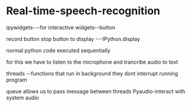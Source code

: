 # Real-time-speech-recognition

ipywidgets---for interactive widgets--button

record button 
stop button
to display ---IPython.display

normal python code executed sequentially 

for this we have to listen to the microphone and trancribe audio to text

threads --functions that run in background they dont interrupt running program 

queue allows us to pass message between threads 
Pyaudio-interact with system audio 
